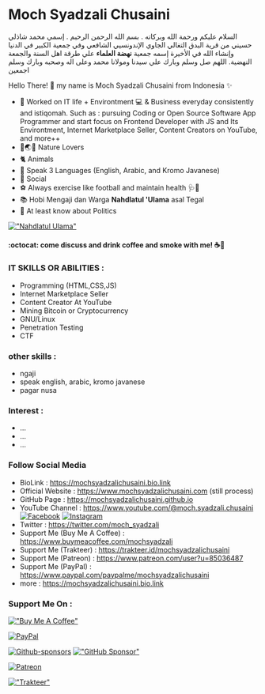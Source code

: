 # Moch Syadzali Chusaini 
السلام عليكم ورحمة الله وبركاته . بسم الله الرحمن الرحيم . إسمي محمد شاذلي حسيني من قرية البدق التغالي الجاوي الإندونسيي الشافعي وفي جمعية الكبير في الدنيا وإنشاء الله في الأخيرة إسمه جمعية **نهضة العلماء** علي طرقة اهل السنة والجمعة النهضية. اللهم صل وسلم وبارك علي سيدنا ومولانا محمد وعلى اله وصحبه وبارك وسلم اجمعين

Hello There! 👋 my name is Moch Syadzali Chusaini from Indonesia ✨

- 🎯 Worked on IT life + Environtment 💻 & Business everyday consistently and istiqomah. Such as : pursuing Coding or Open Source Software App Programmer and start focus on Frontend Developer with JS and Its Environtment, Internet Marketplace Seller, Content Creators on YouTube, and more++ 
- 🌴🌏🌱 Nature Lovers
- 🐈 Animals
- 💬 Speak 3 Languages (English, Arabic, and Kromo Javanese)
- 👬 Social
- ⚽️ Always exercise like football and maintain health 🩺💊
- 📚 Hobi Mengaji dan Warga **Nahdlatul 'Ulama** asal Tegal
- 📌 At least know about Politics

[!["Nahdlatul Ulama"](https://i.ibb.co/cYc9nkB/Whats-App-Image-2019-12-08-at-10-09-19.jpg)](https://www.nu.or.id)

#### :octocat: come discuss and drink coffee and smoke with me! ☕🚬

### IT SKILLS OR ABILITIES :
- Programming (HTML,CSS,JS)
- Internet Marketplace Seller
- Content Creator At YouTube
- Mining Bitcoin or Cryptocurrency
- GNU/Linux
- Penetration Testing
- CTF

### other skills :
- ngaji
- speak english, arabic, kromo javanese
- pagar nusa

### Interest :
- ...
- ...
- ...
### Follow Social Media
- BioLink : https://mochsyadzalichusaini.bio.link
- Official Website : https://www.mochsyadzalichusaini.com (still process)
- GitHub Page : https://mochsyadzalichusaini.github.io
- YouTube Channel : https://www.youtube.com/@moch.syadzali.chusaini
[![Facebook](https://img.shields.io/badge/Facebook-%231877F2.svg?style=for-the-badge&logo=Facebook&logoColor=white)](https://www.facebook.com/mochsyadzalichusaini.facebookfanspage)
[![Instagram](https://img.shields.io/badge/Instagram-%23E4405F.svg?style=for-the-badge&logo=Instagram&logoColor=white)](https://www.instagram.com/mochsyadzalichusaini/)
- Twitter : https://twitter.com/moch_syadzali
- Support Me (Buy Me A Coffee) : https://www.buymeacoffee.com/mochsyadzali
- Support Me (Trakteer) : https://trakteer.id/mochsyadzalichusaini
- Support Me (Patreon) : https://www.patreon.com/user?u=85036487
- Support Me (PayPal) : https://www.paypal.com/paypalme/mochsyadzalichusaini
- more : https://mochsyadzalichusaini.bio.link


### Support Me On :
[!["Buy Me A Coffee"](https://www.buymeacoffee.com/assets/img/custom_images/orange_img.png)](https://www.buymeacoffee.com/mochsyadzali)

[![PayPal](https://img.shields.io/badge/PayPal-00457C?style=for-the-badge&logo=paypal&logoColor=white)](https://www.paypal.com/paypalme/mochsyadzalichusaini)

[![Github-sponsors](https://img.shields.io/badge/sponsor-30363D?style=for-the-badge&logo=GitHub-Sponsors&logoColor=#EA4AAA)](https://github.com/sponsors/MochSyadzaliChusaini)
[!["GitHub Sponsor"](https://img.shields.io/github/sponsors/mochsyadzalichusaini?color=blue&label=GitHub%20Sponsors&logo=github&logoColor=white&style=for-the-badge)](https://github.com/sponsors/MochSyadzaliChusaini)

[![Patreon](https://img.shields.io/badge/Patreon-F96854?style=for-the-badge&logo=patreon&logoColor=white)](https://www.patreon.com/user?u=85036487)

[!["Trakteer"](https://img.shields.io/badge/Support%20On-Trakteer.id-red)](https://trakteer.id/mochsyadzalichusaini)

